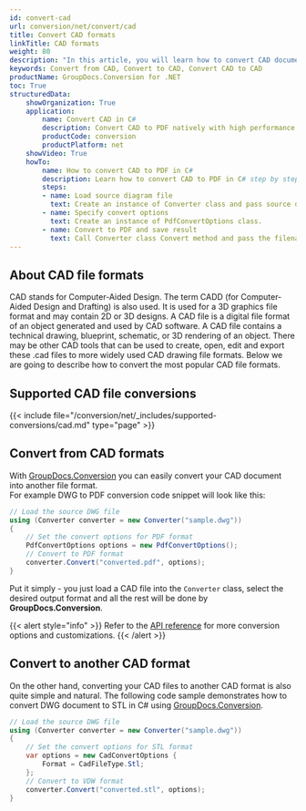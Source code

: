 ```yaml
---
id: convert-cad
url: conversion/net/convert/cad
title: Convert CAD formats
linkTitle: CAD formats
weight: 80
description: "In this article, you will learn how to convert CAD documents to other formats or another CAD format with GroupDocs.Conversion for .NET."
keywords: Convert from CAD, Convert to CAD, Convert CAD to CAD
productName: GroupDocs.Conversion for .NET
toc: True
structuredData:
    showOrganization: True
    application:    
        name: Convert CAD in C#    
        description: Convert CAD to PDF natively with high performance using C# language and GroupDocs.Conversion for .NET APIs
        productCode: conversion
        productPlatform: net 
    showVideo: True
    howTo:
        name: How to convert CAD to PDF in C# 
        description: Learn how to convert CAD to PDF in C# step by step
        steps:
        - name: Load source diagram file 
          text: Create an instance of Converter class and pass source diagram file path as a constructor parameter. You may specify absolute or relative file paths as per your requirements. 
        - name: Specify convert options 
          text: Create an instance of PdfConvertOptions class.
        - name: Convert to PDF and save result 
          text: Call Converter class Convert method and pass the filename for the converted PDF file and the PdfConvertOptions object from the previous step as parameters.
---
```


## About CAD file formats

CAD stands for Computer-Aided Design. The term CADD (for Computer-Aided Design and Drafting) is also used. It is used for a 3D graphics file format and may contain 2D or 3D designs. A CAD file is a digital file format of an object generated and used by CAD software. A CAD file contains a technical drawing, blueprint, schematic, or 3D rendering of an object. There may be other CAD tools that can be used to create, open, edit and export these .cad files to more widely used CAD drawing file formats. Below we are going to describe how to convert the most popular CAD file formats.

## Supported CAD file conversions

{{< include file="/conversion/net/_includes/supported-conversions/cad.md" type="page" >}}

## Convert from CAD formats

With [GroupDocs.Conversion](https://products.groupdocs.com/conversion/net) you can easily convert your CAD document into another file format.  
For example DWG to PDF conversion code snippet will look like this:

```csharp
// Load the source DWG file
using (Converter converter = new Converter("sample.dwg"))
{
    // Set the convert options for PDF format
    PdfConvertOptions options = new PdfConvertOptions();
    // Convert to PDF format
    converter.Convert("converted.pdf", options);
}
```

Put it simply - you just load a CAD file into the `Converter` class, select the desired output format and all the rest will be done by **GroupDocs.Conversion**.  

{{< alert style="info" >}}
Refer to the [API reference](https://reference.groupdocs.com/conversion/net/groupdocs.conversion.options.convert) for more conversion options and customizations.
{{< /alert >}}

## Convert to another CAD format

On the other hand, converting your CAD files to another CAD format is also quite simple and natural.
The following code sample demonstrates how to convert DWG document to STL in C# using [GroupDocs.Conversion](https://products.groupdocs.com/conversion/net).

```csharp
// Load the source DWG file
using (Converter converter = new Converter("sample.dwg"))
{
    // Set the convert options for STL format
    var options = new CadConvertOptions {
        Format = CadFileType.Stl;
    };
    // Convert to VDW format
    converter.Convert("converted.stl", options);
}
```
